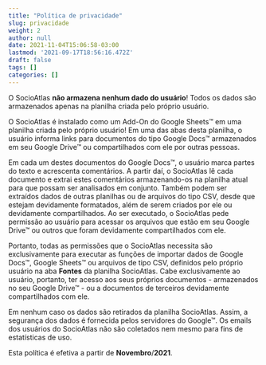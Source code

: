```yaml
---
title: "Política de privacidade"
slug: privacidade
weight: 2
author: null
date: 2021-11-04T15:06:58-03:00
lastmod: '2021-09-17T18:56:16.472Z'
draft: false
tags: []
categories: []
---
```



O SocioAtlas **não armazena nenhum dado do usuário**! Todos os dados são armazenados apenas na planilha criada pelo próprio usuário.


O SocioAtlas é instalado como um Add-On do Google Sheets™ em uma planilha criada pelo próprio usuário! Em uma das abas desta planilha, o usuário informa links para documentos do tipo Google Docs™ armazenados em seu Google Drive™ ou compartilhados com ele por outras pessoas.

Em cada um destes documentos do Google Docs™, o usuário marca partes do texto e acrescenta comentários. A partir daí, o SocioAtlas lê cada documento e extrai estes comentários armazenando-os na planilha atual para que possam ser analisados em conjunto. Também podem ser extraídos dados de outras planilhas ou de arquivos do tipo CSV, desde que estejam devidamente formatados, além de serem criados por ele ou devidamente compartilhados. Ao ser executado, o SocioAtlas pede permissão ao usuário para acessar os arquivos que estão em seu Google Drive™ ou outros que foram devidamente compartilhados com ele.

Portanto, todas as permissões que o SocioAtlas necessita são exclusivamente para executar as funções de importar dados de Google Docs™, Google Sheets™ ou arquivos de tipo CSV, definidos pelo próprio usuário na aba **Fontes** da planilha SocioAtlas. Cabe exclusivamente ao usuário, portanto, ter acesso aos seus próprios documentos - armazenados no seu Google Drive™ - ou a documentos de terceiros devidamente compartilhados com ele.

Em nenhum caso os dados são retirados da planilha SocioAtlas. Assim, a segurança dos dados é fornecida pelos servidores do Google™. Os emails dos usuários do SocioAtlas não são coletados nem mesmo para fins de estatísticas de uso.

Esta política é efetiva a partir de **Novembro**/**2021**.